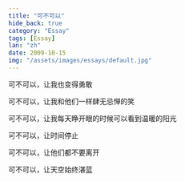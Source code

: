 ```yaml
---
title: "可不可以"
hide_back: true
category: "Essay"
tags: [Essay]
lan: "zh"
date: 2009-10-15
img: "/assets/images/essays/default.jpg"
---
```

可不可以，让我也变得勇敢

可不可以，让我和他们一样肆无忌惮的笑

可不可以，让我每天睁开眼的时候可以看到温暖的阳光

可不可以，让时间停止

可不可以，让他们都不要离开

可不可以，让天空始终湛蓝
